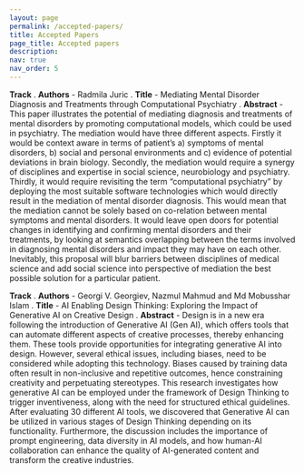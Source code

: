 ```yaml
---
layout: page
permalink: /accepted-papers/
title: Accepted Papers
page_title: Accepted papers
description:
nav: true
nav_order: 5
---
```



**Track** 
 . **Authors** - Radmila Juric
 . **Title** - Mediating Mental Disorder Diagnosis and Treatments through Computational Psychiatry
 . **Abstract** - This paper illustrates the potential of mediating diagnosis and treatments of mental disorders by promoting computational models, which could be used in psychiatry. The mediation would have three different aspects. Firstly it would be context aware in terms of patient’s a) symptoms of mental disorders, b) social and personal environments and c) evidence of potential deviations in brain biology. Secondly, the mediation would require a synergy of disciplines and expertise in social science, neurobiology and psychiatry. Thirdly, it would require revisiting the term “computational psychiatry” by deploying the most suitable software technologies which would directly result in the mediation of mental disorder diagnosis. This would mean that the mediation cannot be solely based on co-relation between mental symptoms and mental disorders. It would leave open doors for potential changes in identifying and confirming mental disorders and their treatments, by looking at semantics overlapping between the terms involved in diagnosing mental disorders and impact they may have on each other. Inevitably, this proposal will blur barriers between disciplines of medical science and add social science into perspective of mediation the best possible solution for a particular patient.

**Track** 
 . **Authors** - Georgi V. Georgiev, Nazmul Mahmud and Md Mobusshar Islam
 . **Title** - AI Enabling Design Thinking: Exploring the Impact of Generative AI on Creative Design
 . **Abstract** - Design is in a new era following the introduction of Generative AI (Gen AI), which offers tools that can automate different aspects of creative processes, thereby enhancing them. These tools provide opportunities for integrating generative AI into design. However, several ethical issues, including biases, need to be considered while adopting this technology. Biases caused by training data often result in non-inclusive and repetitive outcomes, hence constraining creativity and perpetuating stereotypes. This research investigates how generative AI can be employed under the framework of Design Thinking to trigger inventiveness, along with the need for structured ethical guidelines. After evaluating 30 different AI tools, we discovered that Generative AI can be utilized in various stages of Design Thinking depending on its functionality. Furthermore, the discussion includes the importance of prompt engineering, data diversity in AI models, and how human-AI collaboration can enhance the quality of AI-generated content and transform the creative industries.



